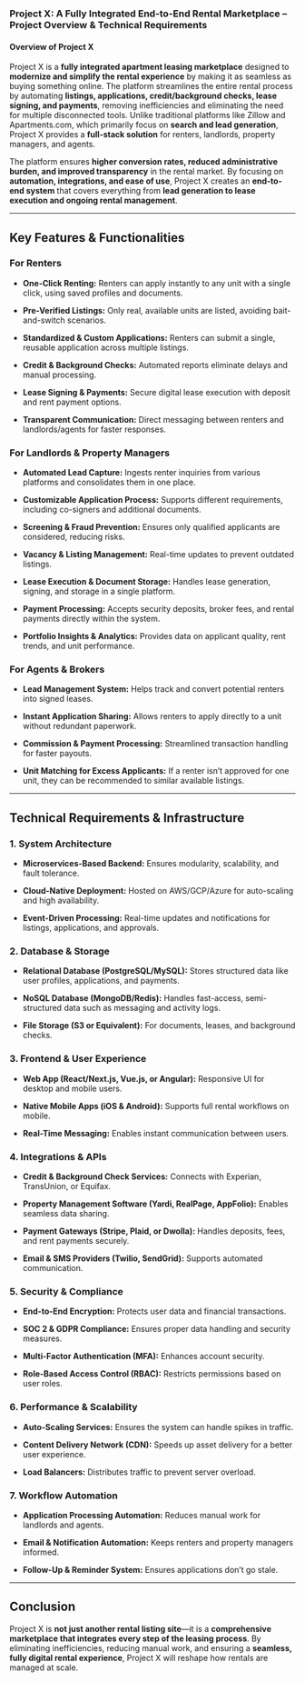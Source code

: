 ### **Project X: A Fully Integrated End-to-End Rental Marketplace – Project Overview & Technical Requirements**

#### **Overview of Project X**

Project X is a **fully integrated apartment leasing marketplace** designed to **modernize and simplify the rental experience** by making it as seamless as buying something online. The platform streamlines the entire rental process by automating **listings, applications, credit/background checks, lease signing, and payments**, removing inefficiencies and eliminating the need for multiple disconnected tools. Unlike traditional platforms like Zillow and Apartments.com, which primarily focus on **search and lead generation**, Project X provides a **full-stack solution** for renters, landlords, property managers, and agents.

The platform ensures **higher conversion rates, reduced administrative burden, and improved transparency** in the rental market. By focusing on **automation, integrations, and ease of use**, Project X creates an **end-to-end system** that covers everything from **lead generation to lease execution and ongoing rental management**.

----------

## **Key Features & Functionalities**

### **For Renters**

- **One-Click Renting:** Renters can apply instantly to any unit with a single click, using saved profiles and documents.

- **Pre-Verified Listings:** Only real, available units are listed, avoiding bait-and-switch scenarios.

- **Standardized & Custom Applications:** Renters can submit a single, reusable application across multiple listings.

- **Credit & Background Checks:** Automated reports eliminate delays and manual processing.

- **Lease Signing & Payments:** Secure digital lease execution with deposit and rent payment options.

- **Transparent Communication:** Direct messaging between renters and landlords/agents for faster responses.

### **For Landlords & Property Managers**

- **Automated Lead Capture:** Ingests renter inquiries from various platforms and consolidates them in one place.

- **Customizable Application Process:** Supports different requirements, including co-signers and additional documents.

- **Screening & Fraud Prevention:** Ensures only qualified applicants are considered, reducing risks.

- **Vacancy & Listing Management:** Real-time updates to prevent outdated listings.

- **Lease Execution & Document Storage:** Handles lease generation, signing, and storage in a single platform.

- **Payment Processing:** Accepts security deposits, broker fees, and rental payments directly within the system.

- **Portfolio Insights & Analytics:** Provides data on applicant quality, rent trends, and unit performance.

### **For Agents & Brokers**

- **Lead Management System:** Helps track and convert potential renters into signed leases.

- **Instant Application Sharing:** Allows renters to apply directly to a unit without redundant paperwork.

- **Commission & Payment Processing:** Streamlined transaction handling for faster payouts.

- **Unit Matching for Excess Applicants:** If a renter isn’t approved for one unit, they can be recommended to similar available listings.

----------

## **Technical Requirements & Infrastructure**

### **1. System Architecture**

- **Microservices-Based Backend:** Ensures modularity, scalability, and fault tolerance.

- **Cloud-Native Deployment:** Hosted on AWS/GCP/Azure for auto-scaling and high availability.

- **Event-Driven Processing:** Real-time updates and notifications for listings, applications, and approvals.

### **2. Database & Storage**

- **Relational Database (PostgreSQL/MySQL):** Stores structured data like user profiles, applications, and payments.

- **NoSQL Database (MongoDB/Redis):** Handles fast-access, semi-structured data such as messaging and activity logs.

- **File Storage (S3 or Equivalent):** For documents, leases, and background checks.

### **3. Frontend & User Experience**

- **Web App (React/Next.js, Vue.js, or Angular):** Responsive UI for desktop and mobile users.

- **Native Mobile Apps (iOS & Android):** Supports full rental workflows on mobile.

- **Real-Time Messaging:** Enables instant communication between users.

### **4. Integrations & APIs**

- **Credit & Background Check Services:** Connects with Experian, TransUnion, or Equifax.

- **Property Management Software (Yardi, RealPage, AppFolio):** Enables seamless data sharing.

- **Payment Gateways (Stripe, Plaid, or Dwolla):** Handles deposits, fees, and rent payments securely.

- **Email & SMS Providers (Twilio, SendGrid):** Supports automated communication.

### **5. Security & Compliance**

- **End-to-End Encryption:** Protects user data and financial transactions.

- **SOC 2 & GDPR Compliance:** Ensures proper data handling and security measures.

- **Multi-Factor Authentication (MFA):** Enhances account security.

- **Role-Based Access Control (RBAC):** Restricts permissions based on user roles.

### **6. Performance & Scalability**

- **Auto-Scaling Services:** Ensures the system can handle spikes in traffic.

- **Content Delivery Network (CDN):** Speeds up asset delivery for a better user experience.

- **Load Balancers:** Distributes traffic to prevent server overload.

### **7. Workflow Automation**

- **Application Processing Automation:** Reduces manual work for landlords and agents.

- **Email & Notification Automation:** Keeps renters and property managers informed.

- **Follow-Up & Reminder System:** Ensures applications don’t go stale.

----------

## **Conclusion**

Project X is **not just another rental listing site**—it is a **comprehensive marketplace that integrates every step of the leasing process**. By eliminating inefficiencies, reducing manual work, and ensuring a **seamless, fully digital rental experience**, Project X will reshape how rentals are managed at scale.